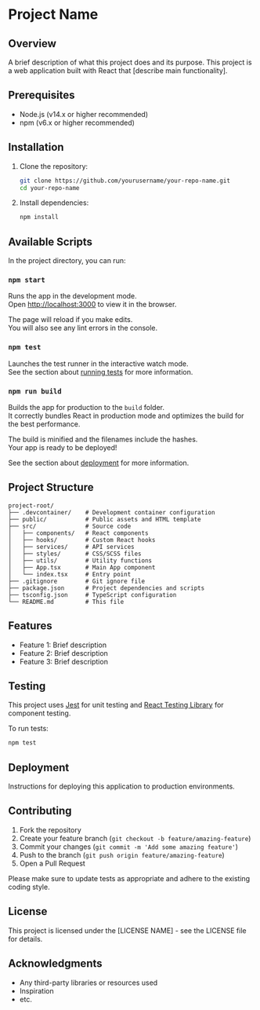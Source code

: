 # Project Name

## Overview
A brief description of what this project does and its purpose. This project is a web application built with React that [describe main functionality].

## Prerequisites
- Node.js (v14.x or higher recommended)
- npm (v6.x or higher recommended)

## Installation

1. Clone the repository:
   ```bash
   git clone https://github.com/yourusername/your-repo-name.git
   cd your-repo-name
   ```

2. Install dependencies:
   ```bash
   npm install
   ```

## Available Scripts

In the project directory, you can run:

### `npm start`

Runs the app in the development mode.\
Open [http://localhost:3000](http://localhost:3000) to view it in the browser.

The page will reload if you make edits.\
You will also see any lint errors in the console.

### `npm test`

Launches the test runner in the interactive watch mode.\
See the section about [running tests](https://facebook.github.io/create-react-app/docs/running-tests) for more information.

### `npm run build`

Builds the app for production to the `build` folder.\
It correctly bundles React in production mode and optimizes the build for the best performance.

The build is minified and the filenames include the hashes.\
Your app is ready to be deployed!

See the section about [deployment](https://facebook.github.io/create-react-app/docs/deployment) for more information.

## Project Structure

```
project-root/
├── .devcontainer/    # Development container configuration
├── public/           # Public assets and HTML template
├── src/              # Source code
│   ├── components/   # React components
│   ├── hooks/        # Custom React hooks
│   ├── services/     # API services
│   ├── styles/       # CSS/SCSS files
│   ├── utils/        # Utility functions
│   ├── App.tsx       # Main App component
│   └── index.tsx     # Entry point
├── .gitignore        # Git ignore file
├── package.json      # Project dependencies and scripts
├── tsconfig.json     # TypeScript configuration
└── README.md         # This file
```

## Features

- Feature 1: Brief description
- Feature 2: Brief description
- Feature 3: Brief description

## Testing

This project uses [Jest](https://jestjs.io/) for unit testing and [React Testing Library](https://testing-library.com/docs/react-testing-library/intro/) for component testing.

To run tests:

```bash
npm test
```

## Deployment

Instructions for deploying this application to production environments.

## Contributing

1. Fork the repository
2. Create your feature branch (`git checkout -b feature/amazing-feature`)
3. Commit your changes (`git commit -m 'Add some amazing feature'`)
4. Push to the branch (`git push origin feature/amazing-feature`)
5. Open a Pull Request

Please make sure to update tests as appropriate and adhere to the existing coding style.

## License

This project is licensed under the [LICENSE NAME] - see the LICENSE file for details.

## Acknowledgments

- Any third-party libraries or resources used
- Inspiration
- etc.

